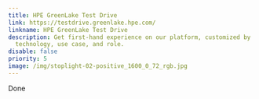 ```yaml
---
title: HPE GreenLake Test Drive
link: https://testdrive.greenlake.hpe.com/
linkname: HPE GreenLake Test Drive
description: Get first-hand experience on our platform, customized by
  technology, use case, and role.
disable: false
priority: 5
image: /img/stoplight-02-positive_1600_0_72_rgb.jpg
---
```

Done